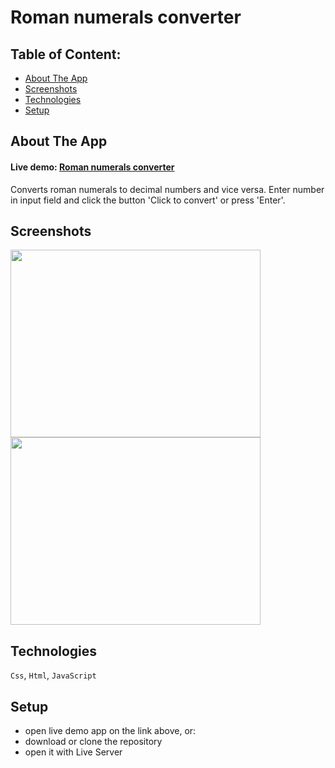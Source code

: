 # Roman numerals converter

## Table of Content:

- [About The App](#about-the-app)
- [Screenshots](#screenshots)
- [Technologies](#technologies)
- [Setup](#setup)

## About The App

<h4>Live demo: <a href='https://numeralconverterzlo.netlify.app'>Roman numerals converter</a></h4>

Converts roman numerals to decimal numbers and vice versa. Enter number in input field and click the button 'Click to convert' or press 'Enter'.


## Screenshots
<span>
<img src='https://github.com/user-attachments/assets/16b9a6db-8836-4191-bb6f-5ee9d7d72f06' width="400" height="300">
</span>

<span>
<img src='https://github.com/user-attachments/assets/73bc9cfc-97c3-4110-9bb5-119dc9afd5a9' width="400" height="300">
</span>

## Technologies
`Css`, `Html`, `JavaScript`

## Setup
- open live demo app on the link above, or:
- download or clone the repository
- open it with Live Server 
